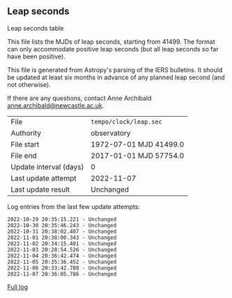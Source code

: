 
## Leap seconds

Leap seconds table

This file lists the MJDs of leap seconds, starting from 41499.
The format can only accommodate positive leap seconds (but all
leap seconds so far have been positive).

This file is generated from Astropy's parsing of the IERS
bulletins. It should be updated at least six months in advance
of any planned leap second (and not otherwise).

If there are any questions, contact Anne Archibald
<anne.archibald@newcastle.ac.uk>.

|     |     |
|:--- |:--- |
| File | `tempo/clock/leap.sec` |
| Authority | observatory |
| File start | 1972-07-01 MJD 41499.0 |
| File end | 2017-01-01 MJD 57754.0 |
| Update interval (days) | 0 |
| Last update attempt | 2022-11-07 |
| Last update result | Unchanged |

Log entries from the last few update attempts:
```
2022-10-29 20:35:15.221 - Unchanged
2022-10-30 20:35:46.243 - Unchanged
2022-10-31 20:38:02.407 - Unchanged
2022-11-01 20:38:00.343 - Unchanged
2022-11-02 20:34:15.401 - Unchanged
2022-11-03 20:28:54.526 - Unchanged
2022-11-04 20:36:42.474 - Unchanged
2022-11-05 20:35:36.452 - Unchanged
2022-11-06 20:33:42.788 - Unchanged
2022-11-07 20:36:05.786 - Unchanged
```
[Full log](https://raw.githubusercontent.com/ipta/pulsar-clock-corrections/main/log/tempo/clock/leap.sec.log)
